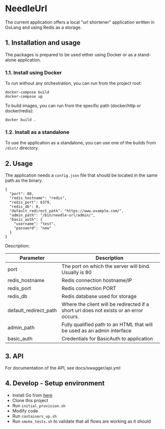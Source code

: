 # NeedleUrl

The current application offers a local "url shortener" application written in GoLang and using Redis as a storage.

## 1. Installation and usage
The packages is prepared to be used either using Docker or as a stand-alone application.

### 1.1. Install using Docker

To run without any orchestration, you can run from the project root:
```
docker-compose build
docker-compose up
```

To build images, you can run from the specific path (docker/http or docker/redis):
```
docker build .
```

### 1.2. Install as a standalone
To use the application as a standalone, you can use one of the builds from `/dist/` directory.

## 2. Usage

The application needs a `config.json` file that should be located in the same path as the binary.

```
{
  "port": 80,
  "redis_hostname": "redis",
  "redis_port": 6379,
  "redis_db": 0,
  "default_redirect_path": "https://www.example.com/",
  "admin_path": "/bin/needle-url/admin/",
  "basic_auth": {
    "username": "test",
    "password": "new"
  }
}
```
Description:

| Parameter | Description |
| --- | --- |
| port | The port on which the server will bind. Usually is 80 |
| redis_hostname | Redis connection hostname/IP |
| redis_port | Redis connection PORT |
| redis_db | Redis database used for storage |
| default_redirect_path | Where the client will be redirected if a short url does not exists or an error occurs. |
| admin_path | Fully qualified path to an HTML that will be used as an admin interface |
| basic_auth | Credentials for BasicAuth to application |

## 3. API

For documentation of the API, see docs/swagger/api.yml


## 4. Develop - Setup environment

- Install Go from [here](https://golang.org/)
- Clone this project
- Run `initial_provision.sh`
- Modify code
- Run `containers_up.sh`
- Run `smoke_tests.sh` to validate that all flows are working as it should